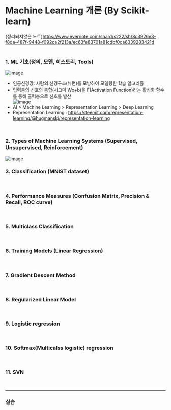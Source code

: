 # Machine Learning 개론 (By Scikit-learn)
  
(정리되지않은 노트)https://www.evernote.com/shard/s222/sh/8c3926e3-f8da-487f-9448-f092ca2f213a/ec63fe83701a81cdbf0ca6339283421d  
<br>

### 1. ML 기초(정의, 모델, 히스토리, Tools)  
![image](https://user-images.githubusercontent.com/45334819/61990761-a363b080-b081-11e9-8449-fc4c43e29191.png)  
- 인공신경망: 사람의 신경구조(뉴런)를 모방하여 모델링한 학습 알고리즘  
- 입력층의 신호의 총합(시그마 Wx+b)을 F(Activation Function)라는 활성화 함수를 통해 출력층으로 신호를 발산  
![image](https://user-images.githubusercontent.com/45334819/61990853-06097c00-b083-11e9-917b-a74ae8829b8d.png)  
- AI > Machine Learning > Representation Learning > Deep Learning
- Representation Learning : https://steemit.com/representation-learning/@hugmanskj/representation-learning  
<br>

### 2. Types of Machine Learning Systems (Supervised, Unsupervised, Reinforcement)   
![image](https://user-images.githubusercontent.com/45334819/61990966-db202780-b084-11e9-98ff-e36130d6a8eb.png)
<br>

### 3. Classification (MNIST dataset)  
<br>

### 4. Performance Measures (Confusion Matrix, Precision & Recall, ROC curve)  
<br>

### 5. Multiclass Classification
<br>

### 6. Training Models (Linear Regression)
<br>

### 7. Gradient Descent Method
<br>

### 8. Regularized Linear Model
<br>

### 9. Logistic regression
<br>

### 10. Softmax(Multicalss logistic) regression
<br>

### 11. SVN
<br>

<hr>

### 실습  

